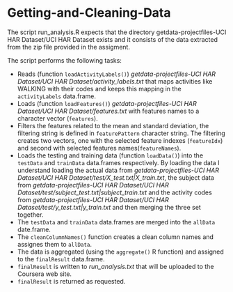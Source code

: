 Getting-and-Cleaning-Data
=========================

The script run_analysis.R expects that the directory getdata-projectfiles-UCI HAR Dataset/UCI HAR Dataset exists and it consists of the data extracted from the zip file provided in the assigment. 

The script performs the following tasks:
* Reads (function `loadActivityLabels()`) *getdata-projectfiles-UCI HAR Dataset/UCI HAR Dataset/activity_labels.txt* that maps activities like WALKING with their codes and keeps this mapping in the `activityLabels` data.frame.
* Loads (function `loadFeatures()`) *getdata-projectfiles-UCI HAR Dataset/UCI HAR Dataset/features.txt* with features names to a character vector (`features`).
*  Filters the features related to the mean and standard deviation, the filtering string is defined in `featurePattern` character string. The filtering creates two vectors, one with the selected feature indexes (`featureIdx`) and second with selected features names(`featureNames`).
*  Loads the testing and training data (function `loadData()`) into the `testData` and `trainData` data.frames respectively. By loading the data I understand loading the actual data from *getdata-projectfiles-UCI HAR Dataset/UCI HAR Dataset/test/X_test.txt|X_train.txt*, the subject data from *getdata-projectfiles-UCI HAR Dataset/UCI HAR Dataset/test/subject_test.txt|subject_train.txt* and the activity codes from *getdata-projectfiles-UCI HAR Dataset/UCI HAR Dataset/test/y_test.txt|y_train.txt* and then merging the three set together.
*  The `testData` and `trainData` data.frames are merged into the `allData` date.frame.
*  The `cleanColumnNames()` function creates a clean column names and assignes them to `allData`.
*  The data is aggregated (using the `aggregate()` R function) and assigned to the `finalResult` data.frame.
*  `finalResult` is written to *run_analysis.txt* that will be uploaded to the Coursera web site.
*  `finalResult` is returned as requested.



